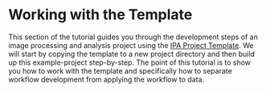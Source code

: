 # Working with the Template
This section of the tutorial guides you through the development steps of an image processing and analysis project using the [IPA Project Template](https://fmi-faim.github.io/ipa-project-template/). We will start by copying the template to a new project directory and then build up this example-project step-by-step. The point of this tutorial is to show you how to work with the template and specifically how to separate workflow development from applying the workflow to data.
